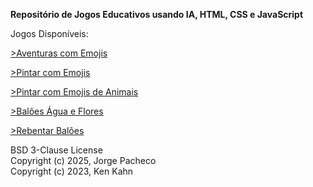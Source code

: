 <p><strong>Repositório de Jogos Educativos usando IA, HTML, CSS e JavaScript</strong></p>
<p>Jogos Disponíveis:</p>

<p><a href="https://jopacheco.github.io/jogos/Emojis Adventures">>Aventuras com Emojis</a></p>
<p><a href="https://jopacheco.github.io/jogos/Pintar com Emojis">>Pintar com Emojis</a></p>
<p><a href="https://jopacheco.github.io/jogos/Pintar com Emojis Animais">>Pintar com Emojis de Animais</a></p>
<p><a href="https://jopacheco.github.io/jogos/Water Balloon Flowers">>Balões Água e Flores</a></p>
<p><a href="https://jopacheco.github.io/jogos/PopupBalloons">>Rebentar Balões</a></p>


BSD 3-Clause License</br>
Copyright (c) 2025, Jorge Pacheco</br>
Copyright (c) 2023, Ken Kahn


